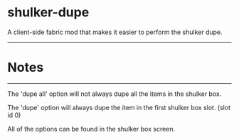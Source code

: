 # shulker-dupe
A client-side fabric mod that makes it easier to perform the shulker dupe.

---
# Notes

---

The 'dupe all' option will not always dupe all the items in the shulker box.

The 'dupe' option will always dupe the item in the first shulker box slot. (slot id 0)

All of the options can be found in the shulker box screen.
